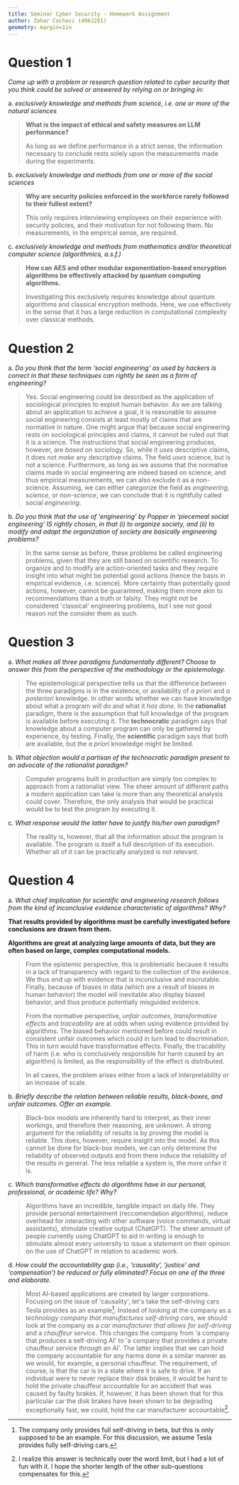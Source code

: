 ```yaml
---
title: Seminar Cyber Security - Homework Assignment
author: Zohar Cochavi (4962281)
geometry: margin=1in
---
```


# Question 1

_Come up with a problem or research question related to cyber security
that you think could be solved or answered by relying on or bringing
in:_

a. _exclusively knowledge and methods from science, i.e. one or more of the
natural sciences_

> **What is the impact of ethical and safety measures on LLM performance?**
>
> As long as we define performance in a strict sense, the information necessary to
> conclude rests solely upon the measurements made during the experiments.

b. _exclusively knowledge and methods from one or more of the social sciences_

> **Why are security policies enforced in the workforce rarely followed to their
> fullest extent?**
>
> This only requires interviewing employees on their experience with
> security policies, and their motivation for not following them. No
> measurements, in the empirical sense, are required.

c. _exclusively knowledge and methods from mathematics and/or theoretical
computer science (algorithmics, a.s.f.)_

> **How can AES and other modular exponentiation-based encryption algorithms be
> effectively attacked by quantum computing algorithms.**
>
> Investigating this exclusively requires knowledge about quantum algorithms and
> classical encryption methods. Here, we use effectively in the sense that it
> has a large reduction in computational complexity over classical methods.

# Question 2

a. _Do you think that the term ‘social engineering’ as used by hackers is correct
in that these techniques can rightly be seen as a form of engineering?_

> Yes. Social engineering could be described as the application of sociological
> principles to exploit human behavior. As we are talking about an application to
> achieve a goal, it is reasonable to assume social engineering consists at least
> mostly of claims that are normative in nature. One might argue that because
> social engineering rests on sociological principles and claims, it cannot be
> ruled out that it is a science. The instructions that social engineering produces,
> however, are _based_ on sociology. So, while it _uses_ descriptive claims, it
> does not _make_ any descriptive claims. The field _uses_ science, but is not a
> science. Furthermore, as long as we assume that the normative claims made in
> social engineering are indeed based on science, and thus empirical measurements,
> we can also exclude it as a non-science. Assuming, we can either categorize the
> field as _engineering_, _science_, or _non-science_, we can conclude that it is
> rightfully called social _engineering_.

b. _Do you think that the use of ‘engineering’ by Popper in ‘piecemeal social
engineering’ IS rightly chosen, in that (i) to organize society, and (ii) to
modify and adapt the organization of society are basically engineering
problems?_

> In the same sense as before, these problems be called engineering problems,
> given that they are still based on scientific research. To organize and to
> modify are action-oriented tasks and they require insight into what might be
> potential good actions (hence the basis in empirical evidence, i.e. science).
> More certainty than potentially good actions, however, cannot be guaranteed,
> making them more akin to recommendations than a truth or falsity. They might
> not be considered 'classical' engineering problems, but I see not good reason
> not the consider them as such.

# Question 3

a. _What makes all three paradigms fundamentally different? Choose
to answer this from the perspective of the methodology or the
epistemology._

> The epistemological perspective tells us that the difference between the three
> paradigms is in the existence, or availability of _a priori_ and _a
> posteriori_ knowledge. In other words whether we can have knowledge about what
> a program _will do_ and what it _has done_. In the **rationalist** paradigm,
> there is the assumption that full knowledge of the program is available before
> executing it. The **technocratic** paradigm says that knowledge about a
> computer program can only be gathered by experience, by testing. Finally, the
> **scientific** paradigm says that both are available, but the _a priori_
> knowledge might be limited.

b. _What objection would a partisan of the technocratic paradigm present to an
advocate of the rationalist paradigm?_

> Computer programs built in production are simply too complex to approach from
> a rationalist view. The sheer amount of different paths a modern application
> can take is more than any theoretical analysis could cover. Therefore, the
> only analysis that would be practical would be to test the program by
> executing it.

c. _What response would the latter have to justify his/her own paradigm?_

> The reality is, however, that all the information about the program is
> available. The program is itself a full description of its execution. Whether
> all of it can be practically analyzed is not relevant.

# Question 4

a. _What chief implication for scientific and engineering research follows from
the kind of inconclusive evidence characteristic of algorithms? Why?_

**That results provided by algorithms must be carefully investigated before
conclusions are drawn from them.**

**Algorithms are great at analyzing large amounts of data, but they are often
based on large, complex computational models.**

> From the epistemic perspective, this is problematic because it results in a
> lack of transparency with regard to the collection of the evidence. We thus
> end up with evidence that is inconclusive and inscrutable. Finally, because of
> biases in data (which are a result of biases in human behavior) the model will
> inevitable also display biased behavior, and thus produce potentially
> misguided evidence.
>
> From the normative perspective, _unfair outcomes_, _transformative effects_
> and _traceability_ are at odds when using evidence provided by algorithms.
> The biased behavior mentioned before could result in consistent unfair
> outcomes which could in turn lead to discrimination. This in turn would have
> transformative effects. Finally, the tracability of harm (i.e. who is
> conclusively responsible for harm caused by an algorithm) is limited, as the
> responsibility of the effect is distributed.
>
> In all cases, the problem arises either from a lack of interpretability or an
> increase of scale.

b. _Briefly describe the relation between reliable results, black-boxes, and
unfair outcomes. Offer an example._

> Black-box models are inherently hard to interpret, as their inner workings,
> and therefore their reasoning, are unknown. A strong argument for the
> reliability of results is by proving the model is reliable. This does,
> however, require insight into the model. As this cannot be done for black-box
> models, we can only determine the reliability of observed outputs and from
> there induce the reliability of the results in general. The less reliable a
> system is, the more unfair it is.

c. _Which transformative effects do algorithms have in our personal,
professional, or academic life? Why?_

> Algorithms have an incredible, tangible impact on daily life. They provide
> personal entertainment (reccomendation algorithms), reduce overhead for
> interacting with other software (voice commands, virtual assistants), stimulate
> creative output (ChatGPT). The sheer amount of people currently using ChatGPT to
> aid in writing is enough to stimulate almost every university to issue a
> statement on their opinion on the use of ChatGPT in relation to academic work.

d. _How could the accountability gap (i.e., ‘causality’, ‘justice’ and
‘compensation’) be reduced or fully eliminated? Focus on one of the three and
elaborate._

> Most AI-based applications are created by larger corporations. Focusing on the
> issue of 'causality', let's take the self-driving cars Tesla provides as an
> example[^1]. Instead of looking at the company as a _technology company that
> manufactures self-driving cars_, we should look at the company as a _car
> manufacturer that allows for self-driving_ and a _chauffeur service_.
> This changes the company from 'a company that produces a self-driving AI' to
> 'a company that provides a private chauffeur service
> _through_ an AI'. The latter implies that we can hold the company accountable
> for any harms done in a similar manner as we would, for example, a personal
> chauffeur. The requirement, of course, is that the car is in a state where it is
> safe to drive. If an individual were to never replace their disk brakes, it
> would be hard to hold the private chauffeur accountable for an accident that was
> caused by faulty brakes. If, however, it has been shown that for this particular
> car the disk brakes have been shown to be degrading exceptionally fast, we
> could, hold the car manufacturer accountable[^2].

[^1]: The company only provides full self-driving in beta, but this is only
    supposed to be an example. For this discussion, we assume Tesla provides
    fully self-driving cars.

[^2]: I realize this answer is technically over the word limit, but I had a lot
    of fun with it. I hope the shorter length of the other sub-questions
    compensates for this.
